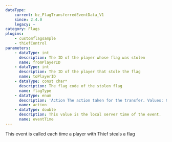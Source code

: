 ```yaml
---
dataType:
    current: bz_FlagTransferredEventData_V1
    since: 2.4.0
    legacy: ~
category: Flags
plugins:
    - customflagsample
    - thiefControl
parameters:
    - dataType: int
      description: The ID of the player whose flag was stolen
      name: fromPlayerID
    - dataType: int
      description: The ID of the player that stole the flag
      name: toPlayerID
    - dataType: const char*
      description: The flag code of the stolen flag
      name: flagType
    - dataType: enum
      description: 'Action The action taken for the transfer. Values: ContinueSteal, CancelSteal, DropThief'
      name: action
    - dataType: double
      description: This value is the local server time of the event.
      name: eventTime
---
```


This event is called each time a player with Thief steals a flag
